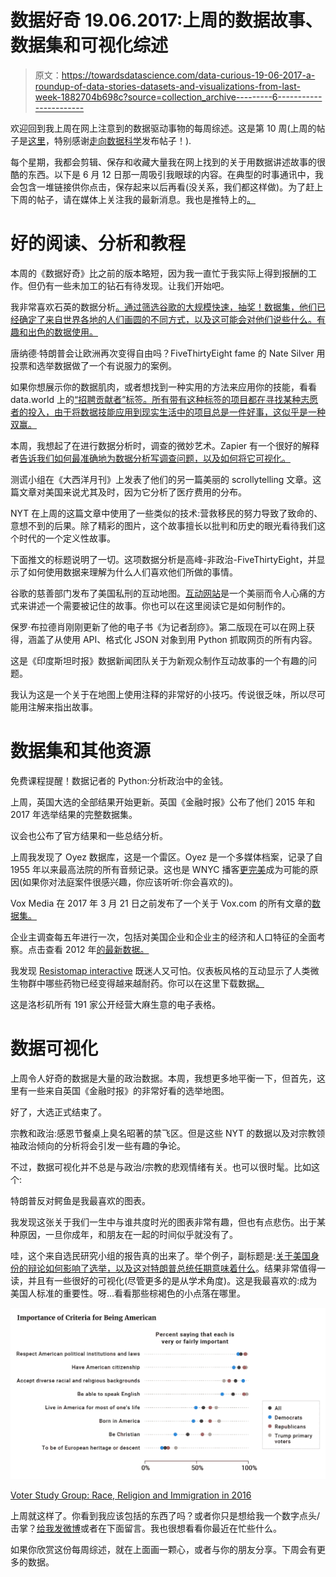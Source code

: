 # 数据好奇 19.06.2017:上周的数据故事、数据集和可视化综述

> 原文：<https://towardsdatascience.com/data-curious-19-06-2017-a-roundup-of-data-stories-datasets-and-visualizations-from-last-week-1882704b698c?source=collection_archive---------6----------------------->

欢迎回到我上周在网上注意到的数据驱动事物的每周综述。这是第 10 周(上周的帖子是[这里](https://medium.com/towards-data-science/data-curious-12-06-2017-a-roundup-of-data-stories-datasets-and-visualizations-from-last-week-327bc89b2e00)，特别感谢[走向数据科学](https://medium.com/towards-data-science)发布帖子！).

每个星期，我都会剪辑、保存和收藏大量我在网上找到的关于用数据讲述故事的很酷的东西。以下是 6 月 12 日那一周吸引我眼球的内容。在典型的时事通讯中，我会包含一堆链接供你点击，保存起来以后再看(没关系，我们都这样做)。为了赶上下周的帖子，请在媒体上关注我的最新消息。我也是推特上的[。](https://twitter.com/bnj_cooley)

# 好的阅读、分析和教程

本周的《数据好奇》比之前的版本略短，因为我一直忙于我实际上得到报酬的工作。但仍有一些未加工的钻石有待发现。让我们开始吧。

我非常喜欢石英的数据分析[。通过筛选谷歌的大规模快速，抽奖！数据集，他们已经确定了来自世界各地的人们画圆的不同方式，以及这可能会对他们说些什么。有趣和出色的数据使用。](https://qz.com/994486/the-way-you-draw-circles-says-a-lot-about-you/)

唐纳德·特朗普会让欧洲再次变得自由吗？FiveThirtyEight fame 的 Nate Silver 用投票和选举数据做了一个有说服力的案例。

如果你想展示你的数据肌肉，或者想找到一种实用的方法来应用你的技能，看看 data.world 上的[“招聘贡献者”标签。所有带有这种标签的项目都在寻找某种志愿者的投入，由于将数据技能应用到现实生活中的项目总是一件好事，这似乎是一种双赢。](https://data.world/datasets/contributors-wanted?utm_source=hootsuite&utm_medium=social&utm_content=170613&utm_campaign=social_media_post)

本周，我想起了在进行数据分析时，调查的微妙艺术。Zapier 有一个很好的解释者[告诉我们如何最准确地为数据分析写调查问题，以及如何将它可视化。](https://zapier.com/learn/forms-surveys/design-analyze-survey/)

测谎小组在《大西洋月刊》上发表了他们的另一篇美丽的 scrollytelling 文章。这篇文章对美国来说尤其及时，因为它分析了医疗费用的分布。

NYT 在上周的这篇文章中使用了一些类似的技术:营救移民的努力导致了致命的、意想不到的后果。除了精彩的图片，这个故事擅长以批判和历史的眼光看待我们这个时代的一个定义性故事。

下面推文的标题说明了一切。这项数据分析是高峰-非政治-FiveThirtyEight，并显示了如何使用数据来理解为什么人们喜欢他们所做的事情。

谷歌的慈善部门发布了美国私刑的互动地图。[互动网站](https://lynchinginamerica.eji.org/)是一个美丽而令人心痛的方式来讲述一个需要被记住的故事。你也可以在这里阅读它是如何制作的。

保罗·布拉德肖刚刚更新了他的电子书《为记者刮痧》。第二版现在可以在网上获得，涵盖了从使用 API、格式化 JSON 对象到用 Python 抓取网页的所有内容。

这是《印度斯坦时报》数据新闻团队关于为新观众制作互动故事的一个有趣的问题。

我认为这是一个关于在地图上使用注释的非常好的小技巧。传说很乏味，所以尽可能用注解来指出故事。

# 数据集和其他资源

免费课程提醒！数据记者的 Python:分析政治中的金钱。

上周，英国大选的全部结果开始更新。英国《金融时报》公布了他们 2015 年和 2017 年选举结果的完整数据集。

议会也公布了官方结果和一些总结分析。

上周我发现了 Oyez 数据库，这是一个雷区。Oyez 是一个多媒体档案，记录了自 1955 年以来最高法院的所有音频记录。这也是 WNYC 播客[更完美](https://www.wnyc.org/shows/radiolabmoreperfect/)成为可能的原因(如果你对法庭案件很感兴趣，你应该听听:你会喜欢的)。

Vox Media 在 2017 年 3 月 21 日之前发布了一个关于 Vox.com 的所有文章的[数据集。](https://data.world/elenadata/vox-articles?utm_source=hootsuite&utm_medium=social&utm_content=170618&utm_campaign=social_media_post)

企业主调查每五年进行一次，包括对美国企业和企业主的经济和人口特征的全面考察。点击查看 2012 年[的最新数据。](https://www.census.gov/programs-surveys/sbo/about.html)

我发现 [Resistomap interactive](http://resistomap.datalaboratory.ru/) 既迷人又可怕。仪表板风格的互动显示了人类微生物群中哪些药物已经变得越来越耐药。你可以在这里下载数据[。](https://figshare.com/s/081a528b7ad55725a2ae)

这是洛杉矶所有 191 家公开经营大麻生意的电子表格。

# 数据可视化

上周令人好奇的数据是大量的政治数据。本周，我想更多地平衡一下，但首先，这里有一些来自英国《金融时报》的非常好看的选举地图。

好了，大选正式结束了。

宗教和政治:感恩节餐桌上臭名昭著的禁飞区。但是这些 NYT 的数据以及对宗教领袖政治倾向的分析将会引发一些有趣的争论。

不过，数据可视化并不总是与政治/宗教的悲观情绪有关。也可以很时髦。比如这个:

特朗普反对鳄鱼是我最喜欢的图表。

我发现这张关于我们一生中与谁共度时光的图表非常有趣，但也有点悲伤。出于某种原因，一旦你成年，和朋友在一起的时间似乎就没有了。

哇，这个来自选民研究小组的报告真的出来了。举个例子，副标题是:[关于美国身份的辩论如何影响了选举，以及这对特朗普总统任期意味着什么](https://www.voterstudygroup.org/reports/2016-elections/race-religion-immigration-2016)。结果非常值得一读，并且有一些很好的可视化(尽管更多的是从学术角度)。这是我最喜欢的:成为美国人标准的重要性。呀…看看那些棕褐色的小点落在哪里。

![](img/fca57ff41c52a7e33c3bdfae5b5c5d3f.png)

[Voter Study Group: Race, Religion and Immigration in 2016](https://www.voterstudygroup.org/reports/2016-elections/race-religion-immigration-2016)

上周就这样了。你看到我应该包括的东西了吗？或者你只是想给我一个数字点头/击掌？[给我发微博](https://twitter.com/bnj_cooley)或者在下面留言。我也很想看看你最近在忙些什么。

如果你欣赏这份每周综述，就在上面画一颗心，或者与你的朋友分享。下周会有更多的数据。